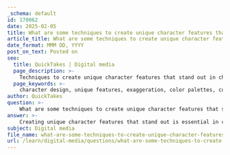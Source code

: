```yaml
---
_schema: default
id: 170062
date: 2025-02-05
title: What are some techniques to create unique character features that stand out?
article_title: What are some techniques to create unique character features that stand out?
date_format: MMM DD, YYYY
post_on_text: Posted on
seo:
  title: QuickTakes | Digital media
  page_description: >-
    Techniques to create unique character features that stand out in character design and branding, including exaggeration, distinctive color palettes, cultural elements, backstory, and more.
  page_keywords: >-
    character design, unique features, exaggeration, color palettes, cultural elements, backstory, personality traits, unique silhouettes, facial expressions, body language, accessories, clothing, humor, visual storytelling
author: QuickTakes
question: >-
    What are some techniques to create unique character features that stand out?
answer: >-
    Creating unique character features that stand out is essential in character design, especially in commercial illustration and branding. Here are some effective techniques to achieve this:\n\n1. **Exaggeration of Features**: Amplifying certain physical traits can make characters more memorable. For instance, a character with oversized eyes can appear more innocent or expressive, while exaggerated body proportions can convey specific personality traits. This technique not only enhances visual appeal but also helps in communicating emotions effectively.\n\n2. **Distinctive Color Palettes**: Utilizing unique color schemes can set a character apart. Colors can evoke emotions and associations; for example, bright colors may suggest playfulness, while muted tones can convey seriousness. A well-chosen palette can make a character instantly recognizable and relatable.\n\n3. **Cultural Elements**: Incorporating cultural values and symbols into character design can create a deeper connection with the audience. This might involve traditional clothing, accessories, or motifs that resonate with specific cultural backgrounds, making the character more relatable and meaningful.\n\n4. **Backstory and Personality Traits**: Developing a rich backstory and distinct personality traits can add depth to a character. For example, a character like Candy Girl, who has a love for cats and a unique fashion sense, becomes more relatable to children. This narrative aspect can influence the character's design, making them more engaging.\n\n5. **Unique Silhouettes**: A character's silhouette should be distinctive and easily recognizable. This can be achieved through unique shapes and proportions. For instance, a character with a tall, slender body and a large head will stand out against more traditionally proportioned characters.\n\n6. **Facial Expressions and Body Language**: Designing characters with a range of expressive facial features and dynamic body language can enhance their personality. Characters that can convey a wide array of emotions through their expressions and postures become more relatable and engaging to the audience.\n\n7. **Accessories and Clothing**: Unique clothing styles and accessories can significantly contribute to a character's identity. These elements can reflect the character's personality, interests, and background, making them more memorable. For example, a character who wears quirky glasses or has a signature hat can become iconic.\n\n8. **Incorporating Humor or Quirkiness**: Adding humorous or quirky traits can make characters more appealing. This could be a unique way of speaking, an unusual hobby, or a funny catchphrase that resonates with the audience.\n\n9. **Visual Storytelling**: Characters should tell a story through their design. Elements like scars, tattoos, or specific clothing can hint at their past experiences and personality, allowing the audience to engage with them on a deeper level.\n\nBy combining these techniques, designers can create characters that not only stand out visually but also resonate with audiences on an emotional level, enhancing their effectiveness in commercial illustration and brand identity.
subject: Digital media
file_name: what-are-some-techniques-to-create-unique-character-features-that-stand-out.md
url: /learn/digital-media/questions/what-are-some-techniques-to-create-unique-character-features-that-stand-out
---
```


&nbsp;
